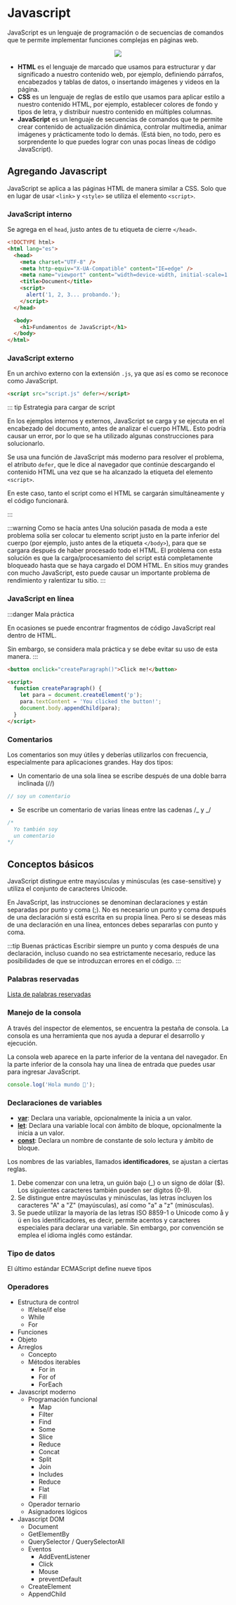 # Javascript

JavaScript es un lenguaje de programación o de secuencias de comandos que te permite implementar funciones complejas en páginas web.

<div style="text-align: center;">
<img src = "https://64.media.tumblr.com/e211eb18c18f92b474895b6bcb5ef44a/4e735dd086807a66-39/s500x750/b9ec4fd7fabc0212c56f0bc265921fb334718229.png" />
</div>

- **HTML** es el lenguaje de marcado que usamos para estructurar y dar significado a nuestro contenido web, por ejemplo, definiendo párrafos, encabezados y tablas de datos, o insertando imágenes y videos en la página.
- **CSS** es un lenguaje de reglas de estilo que usamos para aplicar estilo a nuestro contenido HTML, por ejemplo, establecer colores de fondo y tipos de letra, y distribuir nuestro contenido en múltiples columnas.
- **JavaScript** es un lenguaje de secuencias de comandos que te permite crear contenido de actualización dinámica, controlar multimedia, animar imágenes y prácticamente todo lo demás. (Está bien, no todo, pero es sorprendente lo que puedes lograr con unas pocas líneas de código JavaScript).

## Agregando Javascript

JavaScript se aplica a las páginas HTML de manera similar a CSS. Solo que en lugar de usar `<link>` y `<style>` se utiliza el elemento `<script>`.

### JavaScript interno

Se agrega en el `head`, justo antes de tu etiqueta de cierre `</head>`.

```html
<!DOCTYPE html>
<html lang="es">
  <head>
    <meta charset="UTF-8" />
    <meta http-equiv="X-UA-Compatible" content="IE=edge" />
    <meta name="viewport" content="width=device-width, initial-scale=1.0" />
    <title>Document</title>
    <script>
      alert('1, 2, 3... probando.');
    </script>
  </head>

  <body>
    <h1>Fundamentos de JavaScript</h1>
  </body>
</html>
```

### JavaScript externo

En un archivo externo con la extensión `.js`, ya que así es como se reconoce como JavaScript.

```html
<script src="script.js" defer></script>
```

::: tip Estrategia para cargar de script

En los ejemplos internos y externos, JavaScript se carga y se ejecuta en el encabezado del documento, antes de analizar el cuerpo HTML. Esto podría causar un error, por lo que se ha utilizado algunas construcciones para solucionarlo.

Se usa una función de JavaScript más moderno para resolver el problema, el atributo `defer`, que le dice al navegador que continúe descargando el contenido HTML una vez que se ha alcanzado la etiqueta del elemento
`<script>`.

En este caso, tanto el script como el HTML se cargarán simultáneamente y el código funcionará.

:::

:::warning Como se hacía antes
Una solución pasada de moda a este problema solía ser colocar tu elemento script justo en la parte inferior del cuerpo (por ejemplo, justo antes de la etiqueta `</body>`), para que se cargara después de haber procesado todo el HTML. El problema con esta solución es que la carga/procesamiento del script está completamente bloqueado hasta que se haya cargado el DOM HTML. En sitios muy grandes con mucho JavaScript, esto puede causar un importante problema de rendimiento y ralentizar tu sitio.
:::

### JavaScript en línea

:::danger Mala práctica

En ocasiones se puede encontrar fragmentos de código JavaScript real dentro de HTML.

Sin embargo, se considera mala práctica y se debe evitar su uso de esta manera.
:::

```html
<button onclick="createParagraph()">Click me!</button>

<script>
  function createParagraph() {
    let para = document.createElement('p');
    para.textContent = 'You clicked the button!';
    document.body.appendChild(para);
  }
</script>
```

### Comentarios

Los comentarios son muy útiles y deberías utilizarlos con frecuencia, especialmente para aplicaciones grandes. Hay dos tipos:

- Un comentario de una sola línea se escribe después de una doble barra inclinada (//)

```js
// soy un comentario
```

- Se escribe un comentario de varias líneas entre las cadenas /_ y _/

```js
/*
  Yo también soy
  un comentario
*/
```

## Conceptos básicos

JavaScript distingue entre mayúsculas y minúsculas (es case-sensitive) y utiliza el conjunto de caracteres Unicode.

En JavaScript, las instrucciones se denominan declaraciones y están separadas por punto y coma (;). No es necesario un punto y coma después de una declaración si está escrita en su propia línea. Pero si se deseas más de una declaración en una línea, entonces debes separarlas con punto y coma.

:::tip Buenas prácticas
Escribir siempre un punto y coma después de una declaración, incluso cuando no sea estrictamente necesario, reduce las posibilidades de que se introduzcan errores en el código.
:::

### Palabras reservadas

[Lista de palabras reservadas](https://developer.mozilla.org/es/docs/Web/JavaScript/Reference/Lexical_grammar#palabras_clave)

### Manejo de la consola

A través del inspector de elementos, se encuentra la pestaña de consola. La consola es una herramienta que nos ayuda a depurar el desarrollo y ejecución.

La consola web aparece en la parte inferior de la ventana del navegador. En la parte inferior de la consola hay una línea de entrada que puedes usar para ingresar JavaScript.

```js
console.log('Hola mundo 👋');
```

### Declaraciones de variables

- **[var](https://developer.mozilla.org/es/docs/Web/JavaScript/Reference/Statements/var)**: Declara una variable, opcionalmente la inicia a un valor.
- **[let](https://developer.mozilla.org/es/docs/Web/JavaScript/Reference/Statements/let)**: Declara una variable local con ámbito de bloque, opcionalmente la inicia a un valor.
- **[const](https://developer.mozilla.org/es/docs/Web/JavaScript/Reference/Statements/const)**: Declara un nombre de constante de solo lectura y ámbito de bloque.

Los nombres de las variables, llamados **identificadores**, se ajustan a ciertas reglas.

1. Debe comenzar con una letra, un guión bajo (\_) o un signo de dólar ($). Los siguientes caracteres también pueden ser dígitos (0-9).
2. Se distingue entre mayúsculas y minúsculas, las letras incluyen los caracteres "A" a "Z" (mayúsculas), así como "a" a "z" (minúsculas).
3. Se puede utilizar la mayoría de las letras ISO 8859-1 o Unicode como å y ü en los identificadores, es decir, permite acentos y caracteres especiales para declarar una variable. Sin embargo, por convención se emplea el idioma inglés como estándar.

### Tipo de datos

El último estándar ECMAScript define nueve tipos

### Operadores

- Estructura de control
  - If/else/if else
  - While
  - For
- Funciones
- Objeto
- Arreglos
  - Concepto
  - Métodos iterables
    - For in
    - For of
    - ForEach
- Javascript moderno
  - Programación funcional
    - Map
    - Filter
    - Find
    - Some
    - Slice
    - Reduce
    - Concat
    - Split
    - Join
    - Includes
    - Reduce
    - Flat
    - Fill
  - Operador ternario
  - Asignadores lógicos
- Javascript DOM
  - Document
  - GetElementBy
  - QuerySelector / QuerySelectorAll
  - Eventos
    - AddEventListener
    - Click
    - Mouse
    - preventDefault
  - CreateElement
  - AppendChild
